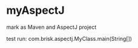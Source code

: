 myAspectJ
=========


mark as Maven and AspectJ project

test run:
com.brisk.aspectj.MyClass.main(String[])
